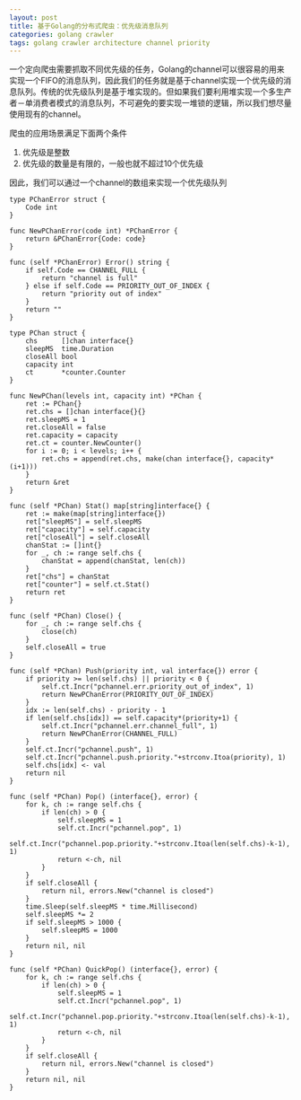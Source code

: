 ```yaml
---
layout: post
title: 基于Golang的分布式爬虫：优先级消息队列
categories: golang crawler
tags: golang crawler architecture channel priority
---
```


一个定向爬虫需要抓取不同优先级的任务，Golang的channel可以很容易的用来实现一个FIFO的消息队列，因此我们的任务就是基于channel实现一个优先级的消息队列。传统的优先级队列是基于堆实现的。但如果我们要利用堆实现一个多生产者－单消费者模式的消息队列，不可避免的要实现一堆锁的逻辑，所以我们想尽量使用现有的channel。

爬虫的应用场景满足下面两个条件

1. 优先级是整数
2. 优先级的数量是有限的，一般也就不超过10个优先级

因此，我们可以通过一个channel的数组来实现一个优先级队列


	type PChanError struct {
		Code int
	}

	func NewPChanError(code int) *PChanError {
		return &PChanError{Code: code}
	}

	func (self *PChanError) Error() string {
		if self.Code == CHANNEL_FULL {
			return "channel is full"
		} else if self.Code == PRIORITY_OUT_OF_INDEX {
			return "priority out of index"
		}
		return ""
	}

	type PChan struct {
		chs      []chan interface{}
		sleepMS  time.Duration
		closeAll bool
		capacity int
		ct       *counter.Counter
	}

	func NewPChan(levels int, capacity int) *PChan {
		ret := PChan{}
		ret.chs = []chan interface{}{}
		ret.sleepMS = 1
		ret.closeAll = false
		ret.capacity = capacity
		ret.ct = counter.NewCounter()
		for i := 0; i < levels; i++ {
			ret.chs = append(ret.chs, make(chan interface{}, capacity*(i+1)))
		}
		return &ret
	}

	func (self *PChan) Stat() map[string]interface{} {
		ret := make(map[string]interface{})
		ret["sleepMS"] = self.sleepMS
		ret["capacity"] = self.capacity
		ret["closeAll"] = self.closeAll
		chanStat := []int{}
		for _, ch := range self.chs {
			chanStat = append(chanStat, len(ch))
		}
		ret["chs"] = chanStat
		ret["counter"] = self.ct.Stat()
		return ret
	}

	func (self *PChan) Close() {
		for _, ch := range self.chs {
			close(ch)
		}
		self.closeAll = true
	}

	func (self *PChan) Push(priority int, val interface{}) error {
		if priority >= len(self.chs) || priority < 0 {
			self.ct.Incr("pchannel.err.priority_out_of_index", 1)
			return NewPChanError(PRIORITY_OUT_OF_INDEX)
		}
		idx := len(self.chs) - priority - 1
		if len(self.chs[idx]) == self.capacity*(priority+1) {
			self.ct.Incr("pchannel.err.channel_full", 1)
			return NewPChanError(CHANNEL_FULL)
		}
		self.ct.Incr("pchannel.push", 1)
		self.ct.Incr("pchannel.push.priority."+strconv.Itoa(priority), 1)
		self.chs[idx] <- val
		return nil
	}

	func (self *PChan) Pop() (interface{}, error) {
		for k, ch := range self.chs {
			if len(ch) > 0 {
				self.sleepMS = 1
				self.ct.Incr("pchannel.pop", 1)
				self.ct.Incr("pchannel.pop.priority."+strconv.Itoa(len(self.chs)-k-1), 1)
				return <-ch, nil
			}
		}
		if self.closeAll {
			return nil, errors.New("channel is closed")
		}
		time.Sleep(self.sleepMS * time.Millisecond)
		self.sleepMS *= 2
		if self.sleepMS > 1000 {
			self.sleepMS = 1000
		}
		return nil, nil
	}

	func (self *PChan) QuickPop() (interface{}, error) {
		for k, ch := range self.chs {
			if len(ch) > 0 {
				self.sleepMS = 1
				self.ct.Incr("pchannel.pop", 1)
				self.ct.Incr("pchannel.pop.priority."+strconv.Itoa(len(self.chs)-k-1), 1)
				return <-ch, nil
			}
		}
		if self.closeAll {
			return nil, errors.New("channel is closed")
		}
		return nil, nil
	}

